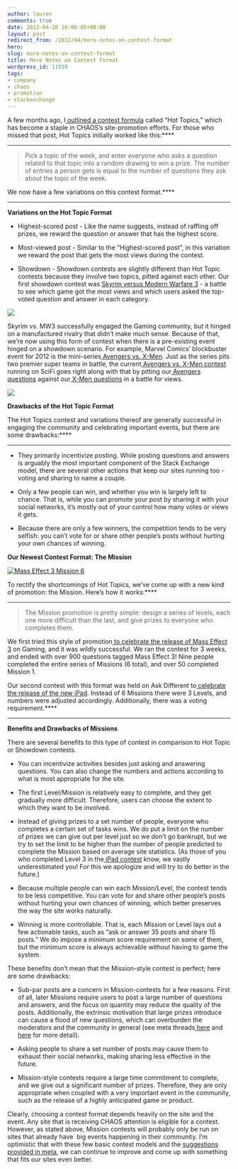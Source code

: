 ```yaml
---
author: lauren
comments: true
date: 2012-04-20 16:06:05+00:00
layout: post
redirect_from: /2012/04/more-notes-on-contest-format
hero: 
slug: more-notes-on-contest-format
title: More Notes on Contest Format
wordpress_id: 11559
tags:
- company
- chaos
- promotion
- stackexchange
---
```


A few months ago, I[ outlined a contest formula](http://blog.stackoverflow.com/2012/01/hot-topics-a-contest-formula-that-works/) called “Hot Topics,” which has become a staple in CHAOS’s site-promotion efforts. For those who missed that post, Hot Topics initially worked like this:****
****


<blockquote>
Pick a topic of the week, and enter everyone who asks a question related to that topic into a random drawing to win a prize. The number of entries a person gets is equal to the number of questions they ask about the topic of the week.
</blockquote>


We now have a few variations on this contest format.****
****


**Variations on the Hot Topic Format**






	
  * Highest-scored post - Like the name suggests, instead of raffling off prizes, we reward the question or answer that has the highest score.

	
  * Most-viewed post - Similar to the “Highest-scored post”, in this variation we reward the post that gets the most views during the contest.

	
  * Showdown - Showdown contests are slightly different than Hot Topic contests because they involve two topics, pitted against each other. Our first showdown contest was [Skyrim versus Modern Warfare 3](http://skyrimvsmw3.com/) - a battle to see which game got the most views and which users asked the top-voted question and answer in each category.




****[![](https://lh5.googleusercontent.com/RptkTR1y5XnpaDWLGeMT1sYukIepMTuBYsT8ZcIyZOCNq9VtWgSJmk4E5JpeFs3ka145DlIHc2aZ1dH00pXEXOAMa1x1NA_u8F8ipw77rLklQ58UQic)](http://skyrimvsmw3.com/)****


Skyrim vs. MW3 successfully engaged the Gaming community, but it hinged on a manufactured rivalry that didn’t make much sense. Because of that, we’re now using this form of contest when there is a pre-existing event hinged on a showdown scenario. For example, Marvel Comics’ blockbuster event for 2012 is the mini-series[ Avengers vs. X-Men](http://marvel.com/comic_books/issue/41188/avengers_vs_x-men_2012_1). Just as the series pits two premier super teams in battle, the current[ Avengers vs. X-Men contest](http://avx.stackshowdown.com/) running on SciFi goes right along with that by pitting our[ Avengers questions](http://scifi.stackexchange.com/questions/tagged/avengers) against our[ X-Men questions](http://scifi.stackexchange.com/questions/tagged/x-men) in a battle for views.


[![](http://blog.stackoverflow.com/wp-content/uploads/avx-300x121.png)](http://blog.stackoverflow.com/2012/04/more-notes-on-contest-format/avx/)




**Drawbacks of the Hot Topic Format**


The Hot Topics contest and variations thereof are generally successful in engaging the community and celebrating important events, but there are some drawbacks:****
****



	
  * They primarily incentivize posting. While posting questions and answers is arguably the most important component of the Stack Exchange model, there are several other actions that keep our sites running too - voting and sharing to name a couple.

	
  * Only a few people can win, and whether you win is largely left to chance. That is, while you can promote your post by sharing it with your social networks, it’s mostly out of your control how many votes or views it gets.

	
  * Because there are only a few winners, the competition tends to be very selfish: you can’t vote for or share other people’s posts without hurting your own chances of winning.




**Our Newest Contest Format: The Mission**




[![Mass Effect 3 Mission 6](http://blog.stackoverflow.com/wp-content/uploads/mission6-300x200.png)](http://blog.stackoverflow.com/2012/04/more-notes-on-contest-format/mission6/)


To rectify the shortcomings of Hot Topics, we’ve come up with a new kind of promotion: the Mission. Here’s how it works:****
****


<blockquote>
The Mission promotion is pretty simple: design a series of levels, each one more difficult than the last, and give prizes to everyone who completes them.
</blockquote>


We first tried this style of promotion[ to celebrate the release of Mass Effect 3](http://me3missions.com/) on Gaming, and it was wildly successful. We ran the contest for 3 weeks, and ended with over 900 questions tagged Mass Effect 3! Nine people completed the entire series of Missions (6 total), and over 50 completed Mission 1.

Our second contest with this format was held on Ask Different to[ celebrate the release of the new iPad](http://thenewipadishere.com/). Instead of 6 Missions there were 3 Levels, and numbers were adjusted accordingly. Additionally, there was a voting requirement.****
****


**Benefits and Drawbacks of Missions**


There are several benefits to this type of contest in comparison to Hot Topic or Showdown contests.



	
  * You can incentivize activities besides just asking and answering questions. You can also change the numbers and actions according to what is most appropriate for the site.

	
  * The first Level/Mission is relatively easy to complete, and they get gradually more difficult. Therefore, users can choose the extent to which they want to be involved.

	
  * Instead of giving prizes to a set number of people, everyone who completes a certain set of tasks wins. We do put a limit on the number of prizes we can give out per level just so we don’t go bankrupt, but we try to set the limit to be higher than the number of people predicted to complete the Mission based on average site statistics. (As those of you who completed Level 3 in the[ iPad contest](http://thenewipadishere.com/) know, we vastly underestimated you! For this we apologize and will try to do better in the future.)

	
  * Because multiple people can win each Mission/Level, the contest tends to be less competitive. You can vote for and share other people’s posts without hurting your own chances of winning, which better preserves the way the site works naturally.

	
  * Winning is more controllable. That is, each Mission or Level lays out a few actionable tasks, such as “ask or answer 35 posts and share 15 posts.” We do impose a minimum score requirement on some of them, but the minimum score is always achievable without having to game the system.


These benefits don’t mean that the Mission-style contest is perfect; here are some drawbacks:

	
  * Sub-par posts are a concern in Mission-contests for a few reasons. First of all, later Missions require users to post a large number of questions and answers, and the focus on quantity may reduce the quality of the posts. Additionally, the extrinsic motivation that large prizes introduce can cause a flood of new questions, which can overburden the moderators and the community in general (see meta threads[ here](http://meta.apple.stackexchange.com/questions/1240/does-the-current-competition-bring-out-the-worst-in-users) and[ here](http://meta.apple.stackexchange.com/questions/1197/how-do-we-keep-the-exciting-promotion-from-reducing-the-quality-of-the-site) for more detail).

	
  * Asking people to share a set number of posts may cause them to exhaust their social networks, making sharing less effective in the future.

	
  * Mission-style contests require a large time commitment to complete, and we give out a significant number of prizes. Therefore, they are only appropriate when coupled with a very important event in the community, such as the release of a highly anticipated game or product.


Clearly, choosing a contest format depends heavily on the site and the event. Any site that is receiving CHAOS attention is eligible for a contest. However, as stated above, Mission contests will probably only be run on sites that already have  big events happening in their community. I’m optimistic that with these few basic contest models and the [suggestions provided in meta](http://meta.apple.stackexchange.com/q/1260/13125), we can continue to improve and come up with something that fits our sites even better.

